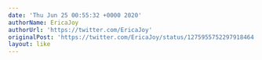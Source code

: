 ```yaml
---
date: 'Thu Jun 25 00:55:32 +0000 2020'
authorName: EricaJoy
authorUrl: 'https://twitter.com/EricaJoy'
originalPost: 'https://twitter.com/EricaJoy/status/1275955752297918464'
layout: like
---
```

